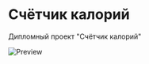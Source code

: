 # Счётчик калорий
<p>Дипломный проект "Счётчик калорий"</p>

<p>
	<img src="https://raw.githubusercontent.com/Myakoo/itstep-calories/master/.github/images/preview.jpg" alt="Preview">
</p>

